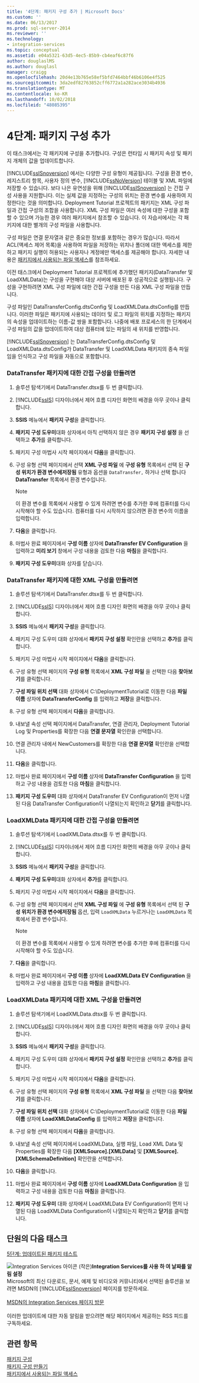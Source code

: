 ```yaml
---
title: '4단계: 패키지 구성 추가 | Microsoft Docs'
ms.custom: ''
ms.date: 06/13/2017
ms.prod: sql-server-2014
ms.reviewer: ''
ms.technology:
- integration-services
ms.topic: conceptual
ms.assetid: e04a5321-63d5-4ec5-85b9-cb4eaf6c87f6
author: douglaslMS
ms.author: douglasl
manager: craigg
ms.openlocfilehash: 20d4e13b765e58ef5bfd7464bbf46b6106e4f525
ms.sourcegitcommit: 3da2edf82763852cff6772a1a282ace3034b4936
ms.translationtype: MT
ms.contentlocale: ko-KR
ms.lasthandoff: 10/02/2018
ms.locfileid: "48085395"
---
```

# <a name="step-4-adding-package-configurations"></a>4단계: 패키지 구성 추가
  이 태스크에서는 각 패키지에 구성을 추가합니다. 구성은 런타임 시 패키지 속성 및 패키지 개체의 값을 업데이트합니다.  
  
 [!INCLUDE[ssISnoversion](../includes/ssisnoversion-md.md)] 에서는 다양한 구성 유형이 제공됩니다. 구성을 환경 변수, 레지스트리 항목, 사용자 정의 변수, [!INCLUDE[ssNoVersion](../includes/ssnoversion-md.md)] 테이블 및 XML 파일에 저장할 수 있습니다. 보다 나은 유연성을 위해 [!INCLUDE[ssISnoversion](../includes/ssisnoversion-md.md)] 는 간접 구성 사용을 지원합니다. 이는 실제 값을 지정하는 구성의 위치는 환경 변수를 사용하여 지정한다는 것을 의미합니다. Deployment Tutorial 프로젝트의 패키지는 XML 구성 파일과 간접 구성의 조합을 사용합니다. XML 구성 파일은 여러 속성에 대한 구성을 포함할 수 있으며 가능한 경우 여러 패키지에서 참조할 수 있습니다. 이 자습서에서는 각 패키지에 대한 별개의 구성 파일을 사용합니다.  
  
 구성 파일은 연결 문자열과 같은 중요한 정보를 포함하는 경우가 많습니다. 따라서 ACL(액세스 제어 목록)을 사용하여 파일을 저장하는 위치나 폴더에 대한 액세스를 제한하고 패키지 실행이 허용되는 사용자나 계정에만 액세스를 제공해야 합니다. 자세한 내용은 [패키지에서 사용되는 파일 액세스](../../2014/integration-services/access-to-files-used-by-packages.md)를 참조하세요.  
  
 이전 태스크에서 Deployment Tutorial 프로젝트에 추가했던 패키지(DataTransfer 및 LoadXMLData)는 구성을 구현해야 대상 서버에 배포된 후 성공적으로 실행됩니다. 구성을 구현하려면 XML 구성 파일에 대한 간접 구성을 만든 다음 XML 구성 파일을 만듭니다.  
  
 구성 파일인 DataTransferConfig.dtsConfig 및 LoadXMLData.dtsConfig를 만듭니다. 이러한 파일은 패키지에 사용되는 데이터 및 로그 파일의 위치를 지정하는 패키지의 속성을 업데이트하는 이름-값 쌍을 포함합니다. 나중에 배포 프로세스의 한 단계에서 구성 파일의 값을 업데이트하여 대상 컴퓨터에 있는 파일의 새 위치를 반영합니다.  
  
 [!INCLUDE[ssISnoversion](../includes/ssisnoversion-md.md)] 는 DataTransferConfig.dtsConfig 및 LoadXMLData.dtsConfig가 DataTransfer 및 LoadXMLData 패키지의 종속 파일임을 인식하고 구성 파일을 자동으로 포함합니다.  
  
### <a name="to-create-indirect-configuration-for-the-datatransfer-package"></a>DataTransfer 패키지에 대한 간접 구성을 만들려면  
  
1.  솔루션 탐색기에서 DataTransfer.dtsx를 두 번 클릭합니다.  
  
2.  [!INCLUDE[ssIS](../includes/ssis-md.md)] 디자이너에서 제어 흐름 디자인 화면의 배경을 아무 곳이나 클릭합니다.  
  
3.  **SSIS** 메뉴에서 **패키지 구성**을 클릭합니다.  
  
4.  **패키지 구성 도우미**대화 상자에서 아직 선택하지 않은 경우 **패키지 구성 설정** 을 선택하고 **추가**를 클릭합니다.  
  
5.  패키지 구성 마법사 시작 페이지에서 **다음**을 클릭합니다.  
  
6.  구성 유형 선택 페이지에서 선택 **XML 구성 파일** 에 **구성 유형** 목록에서 선택 된 **구성 위치가 환경 변수에저장됨** 유형과 옵션을 `DataTransfer,` 하거나 선택 합니다 **DataTransfer** 목록에서 환경 변수입니다.  
  
    > [!NOTE]  
    >  이 환경 변수를 목록에서 사용할 수 있게 하려면 변수를 추가한 후에 컴퓨터를 다시 시작해야 할 수도 있습니다. 컴퓨터를 다시 시작하지 않으려면 환경 변수의 이름을 입력합니다.  
  
7.  **다음**을 클릭합니다.  
  
8.  마법사 완료 페이지에서 **구성 이름** 상자에 **DataTransfer EV Configuration** 을 입력하고 **미리 보기** 창에서 구성 내용을 검토한 다음 **마침**을 클릭합니다.  
  
9. **패키지 구성 도우미**대화 상자를 닫습니다.  
  
### <a name="to-create-the-xml-configuration-for-the-datatransfer-package"></a>DataTransfer 패키지에 대한 XML 구성을 만들려면  
  
1.  솔루션 탐색기에서 DataTransfer.dtsx를 두 번 클릭합니다.  
  
2.  [!INCLUDE[ssIS](../includes/ssis-md.md)] 디자이너에서 제어 흐름 디자인 화면의 배경을 아무 곳이나 클릭합니다.  
  
3.  **SSIS** 메뉴에서 **패키지 구성**을 클릭합니다.  
  
4.  패키지 구성 도우미 대화 상자에서 **패키지 구성 설정** 확인란을 선택하고 **추가**를 클릭합니다.  
  
5.  패키지 구성 마법사 시작 페이지에서 **다음**을 클릭합니다.  
  
6.  구성 유형 선택 페이지의 **구성 유형** 목록에서 **XML 구성 파일** 을 선택한 다음 **찾아보기**를 클릭합니다.  
  
7.  **구성 파일 위치 선택** 대화 상자에서 C:\DeploymentTutorial로 이동한 다음 **파일 이름** 상자에 **DataTransferConfig** 를 입력하고 **저장**을 클릭합니다.  
  
8.  구성 유형 선택 페이지에서 **다음**을 클릭합니다.  
  
9. 내보낼 속성 선택 페이지에서 DataTransfer, 연결 관리자, Deployment Tutorial Log 및 Properties를 확장한 다음 **연결 문자열** 확인란을 선택합니다.  
  
10. 연결 관리자 내에서 NewCustomers를 확장한 다음 **연결 문자열** 확인란을 선택합니다.  
  
11. **다음**을 클릭합니다.  
  
12. 마법사 완료 페이지에서 **구성 이름** 상자에 **DataTransfer Configuration** 을 입력하고 구성 내용을 검토한 다음 **마침**을 클릭합니다.  
  
13. **패키지 구성 도우미** 대화 상자에서 DataTransfer EV Configuration이 먼저 나열된 다음 DataTransfer Configuration이 나열되는지 확인하고 **닫기**를 클릭합니다.  
  
### <a name="to-create-indirect-configuration-for-the-loadxmldata-package"></a>LoadXMLData 패키지에 대한 간접 구성을 만들려면  
  
1.  솔루션 탐색기에서 LoadXMLData.dtsx를 두 번 클릭합니다.  
  
2.  [!INCLUDE[ssIS](../includes/ssis-md.md)] 디자이너에서 제어 흐름 디자인 화면의 배경을 아무 곳이나 클릭합니다.  
  
3.  **SSIS** 메뉴에서 **패키지 구성**을 클릭합니다.  
  
4.  **패키지 구성 도우미**대화 상자에서 **추가**를 클릭합니다.  
  
5.  패키지 구성 마법사 시작 페이지에서 **다음**을 클릭합니다.  
  
6.  구성 유형 선택 페이지에서 선택 **XML 구성 파일** 에 **구성 유형** 목록에서 선택 된 **구성 위치가 환경 변수에저장됨** 옵션, 입력 `LoadXMLData` 누르거나는 `LoadXMLData` 목록에서 환경 변수입니다.  
  
    > [!NOTE]  
    >  이 환경 변수를 목록에서 사용할 수 있게 하려면 변수를 추가한 후에 컴퓨터를 다시 시작해야 할 수도 있습니다.  
  
7.  **다음**을 클릭합니다.  
  
8.  마법사 완료 페이지에서 **구성 이름** 상자에 **LoadXMLData EV Configuration** 을 입력하고 구성 내용을 검토한 다음 **마침**을 클릭합니다.  
  
### <a name="to-create-the-xml-configuration-for-the-loadxmldata-package"></a>LoadXMLData 패키지에 대한 XML 구성을 만들려면  
  
1.  솔루션 탐색기에서 LoadXMLData.dtsx를 두 번 클릭합니다.  
  
2.  [!INCLUDE[ssIS](../includes/ssis-md.md)] 디자이너에서 제어 흐름 디자인 화면의 배경을 아무 곳이나 클릭합니다.  
  
3.  **SSIS** 메뉴에서 **패키지 구성**을 클릭합니다.  
  
4.  패키지 구성 도우미 대화 상자에서 **패키지 구성 설정** 확인란을 선택하고 **추가**를 클릭합니다.  
  
5.  패키지 구성 마법사 시작 페이지에서 **다음**을 클릭합니다.  
  
6.  구성 유형 선택 페이지의 **구성 유형** 목록에서 **XML 구성 파일** 을 선택한 다음 **찾아보기**를 클릭합니다.  
  
7.  **구성 파일 위치 선택** 대화 상자에서 C:\DeploymentTutorial로 이동한 다음 **파일 이름** 상자에 **LoadXMLDataConfig** 를 입력하고 **저장**을 클릭합니다.  
  
8.  구성 유형 선택 페이지에서 **다음**을 클릭합니다.  
  
9. 내보낼 속성 선택 페이지에서 LoadXMLData, 실행 파일, Load XML Data 및 Properties를 확장한 다음 **[XMLSource].[XMLData]** 및 **[XMLSource].[XMLSchemaDefinition]** 확인란을 선택합니다.  
  
10. **다음**을 클릭합니다.  
  
11. 마법사 완료 페이지에서 **구성 이름** 상자에 **LoadXMLData Configuration** 을 입력하고 구성 내용을 검토한 다음 **마침**을 클릭합니다.  
  
12. **패키지 구성 도우미** 대화 상자에서 LoadXMLData EV Configuration이 먼저 나열된 다음 LoadXMLData Configuration이 나열되는지 확인하고 **닫기**를 클릭합니다.  
  
## <a name="next-task-in-lesson"></a>단원의 다음 태스크  
 [5단계: 업데이트된 패키지 테스트](../integration-services/lesson-1-5-testing-the-updated-packages.md)  
  
![Integration Services 아이콘 (작은)](media/dts-16.gif "Integration Services 아이콘 (작은)")**Integration Services를 사용 하 여 날짜를 알림 설정** <br /> Microsoft의 최신 다운로드, 문서, 예제 및 비디오와 커뮤니티에서 선택된 솔루션을 보려면 MSDN의 [!INCLUDE[ssISnoversion](../includes/ssisnoversion-md.md)] 페이지를 방문하세요.<br /><br /> [MSDN의 Integration Services 페이지 방문](http://go.microsoft.com/fwlink/?LinkId=136655)<br /><br /> 이러한 업데이트에 대한 자동 알림을 받으려면 해당 페이지에서 제공하는 RSS 피드를 구독하세요.  
  
## <a name="see-also"></a>관련 항목  
 [패키지 구성](../../2014/integration-services/package-configurations.md)   
 [패키지 구성 만들기](../../2014/integration-services/create-package-configurations.md)   
 [패키지에서 사용되는 파일 액세스](../../2014/integration-services/access-to-files-used-by-packages.md)  
  
  
